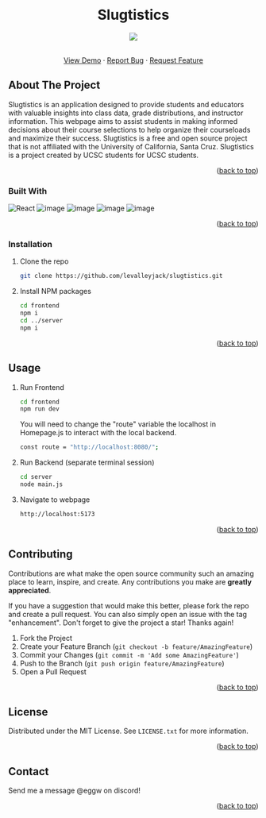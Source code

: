 
<a name="readme-top"></a>

<!-- hiii -->

<!-- PROJECT LOGO -->

<br />
<div align="center">


  <h1 align="center">Slugtistics</h1>
  <figure>
  <!-- <img src="https://raw.githubusercontent.com/levalleyjack/slugtistics/c00ede71281f100920f344c2655e8298110f26fb/frontend/public/logoBackground.svg" alt="Overview" width="300px"/> -->
  <!--<img src="https://github.com/user-attachments/assets/e249e4de-5749-4515-8a9e-5cf19f69084a">-->
  <img src="https://github.com/user-attachments/assets/2dcefaf9-1556-4e09-8377-226226af45d6">


</figure>

  <p align="center">
    <br />
    <a href="https://github.com/levalleyjack/slugtistics">View Demo</a>
    ·
    <a href="https://github.com/levalleyjack/slugtistics/issues">Report Bug</a>
    ·
    <a href="https://github.com/levalleyjack/slugtistics/issues">Request Feature</a>
  </p>
</div>




<!-- ABOUT THE PROJECT -->
## About The Project

Slugtistics is an application designed to provide students and educators with valuable insights into class data, grade distributions,
and instructor information. This webpage aims to assist students in making informed decisions about their course selections to help
organize their courseloads and maximize their success. Slugtistics is a free and open source project that is not affiliated with the
University of California, Santa Cruz. Slugtistics is a project created by UCSC students for UCSC students.

<p align="right">(<a href="#readme-top">back to top</a>)</p>



### Built With

![React](https://img.shields.io/badge/React-20232A?style=for-the-badge&logo=react&logoColor=61DAFB)
![image](https://img.shields.io/badge/Express%20js-000000?style=for-the-badge&logo=express&logoColor=white)
![image](https://img.shields.io/badge/TypeScript-007ACC?style=for-the-badge&logo=typescript&logoColor=white)
![image](https://img.shields.io/badge/Flask-000000?style=for-the-badge&logo=flask&logoColor=white)
![image](https://img.shields.io/badge/Amazon_AWS-FF9900?style=for-the-badge&logo=amazonaws&logoColor=white)

<p align="right">(<a href="#readme-top">back to top</a>)</p>

### Installation


1. Clone the repo
   ```sh
   git clone https://github.com/levalleyjack/slugtistics.git
   ```
   
2. Install NPM packages
   ```sh
   cd frontend
   npm i
   cd ../server
   npm i
   ```


<p align="right">(<a href="#readme-top">back to top</a>)</p>



<!-- USAGE EXAMPLES -->
## Usage
1. Run Frontend
   ```sh
   cd frontend
   npm run dev
   ```
   You will need to change the "route" variable the localhost in Homepage.js to interact with the local backend.
      ```sh
   const route = "http://localhost:8080/";
   ```
2. Run Backend (separate terminal session)
   ```sh
   cd server
   node main.js
   ```
3. Navigate to webpage
   ```sh
   http://localhost:5173
   ```
<p align="right">(<a href="#readme-top">back to top</a>)</p>

<!-- CONTRIBUTING -->
## Contributing

Contributions are what make the open source community such an amazing place to learn, inspire, and create. Any contributions you make are **greatly appreciated**.

If you have a suggestion that would make this better, please fork the repo and create a pull request. You can also simply open an issue with the tag "enhancement".
Don't forget to give the project a star! Thanks again!

1. Fork the Project
2. Create your Feature Branch (`git checkout -b feature/AmazingFeature`)
3. Commit your Changes (`git commit -m 'Add some AmazingFeature'`)
4. Push to the Branch (`git push origin feature/AmazingFeature`)
5. Open a Pull Request

<p align="right">(<a href="#readme-top">back to top</a>)</p>



<!-- LICENSE -->
## License

Distributed under the MIT License. See `LICENSE.txt` for more information.

<p align="right">(<a href="#readme-top">back to top</a>)</p>



<!-- CONTACT -->
## Contact
Send me a message @eggw on discord!

<p align="right">(<a href="#readme-top">back to top</a>)</p>




<!-- MARKDOWN LINKS & IMAGES -->
<!-- https://www.markdownguide.org/basic-syntax/#reference-style-links -->
[contributors-shield]: https://img.shields.io/github/contributors/othneildrew/Best-README-Template.svg?style=for-the-badge
[contributors-url]: https://github.com/othneildrew/Best-README-Template/graphs/contributors
[forks-shield]: https://img.shields.io/github/forks/othneildrew/Best-README-Template.svg?style=for-the-badge
[forks-url]: https://github.com/othneildrew/Best-README-Template/network/members
[stars-shield]: https://img.shields.io/github/stars/othneildrew/Best-README-Template.svg?style=for-the-badge
[stars-url]: https://github.com/othneildrew/Best-README-Template/stargazers
[issues-shield]: https://img.shields.io/github/issues/othneildrew/Best-README-Template.svg?style=for-the-badge
[issues-url]: https://github.com/othneildrew/Best-README-Template/issues
[license-shield]: https://img.shields.io/github/license/othneildrew/Best-README-Template.svg?style=for-the-badge
[license-url]: https://github.com/othneildrew/Best-README-Template/blob/master/LICENSE.txt
[linkedin-shield]: https://img.shields.io/badge/-LinkedIn-black.svg?style=for-the-badge&logo=linkedin&colorB=555
[linkedin-url]: https://linkedin.com/in/othneildrew
[product-screenshot]: images/screenshot.png
[React.js]: https://img.shields.io/badge/React-20232A?style=for-the-badge&logo=react&logoColor=61DAFB
[React-url]: https://reactjs.org/
